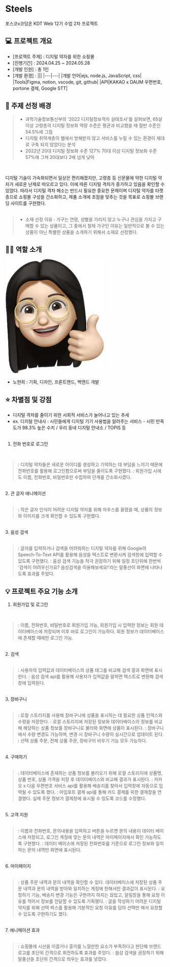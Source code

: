 # Steels
포스코x코딩온 KDT Web 12기 수업 2차 프로젝트


## 💻 프로젝트 개요
- [프로젝트 주제] : 디지털 약자를 위한 쇼핑몰
- [진행기간] : 2024.04.25 ~ 2024.05.28
- [개발 인원] : 총 1인
- [개발 환경] :
  |||
  |---|---|
  |개발 언어|ejs, node.js, JavaScript, css|
  |Tools|Figma, notion, vscode, git, github|
  |API|KAKAO x DAUM 우편번호, portone 결제, Google STT|


## 📢 주제 선정 배경
>- 과학기술정보통신부의 '2022 디지털정보격차 실태조사'를 살펴보면, 65살 이상 고령층의 디지털 정보화 역량 수준은 평균과 비교했을 때 절반 수준인 54.5%에 그침
>- 디지털 취약계층이 웹에서 방해받지 않고 서비스를 누릴 수 있는 환경이 제대로 구축 되지 않았다는 분석
>- 2022년 20대 디지털 정보화 수준 127% 70대 이상 디지털 정보화 수준 57%에 그쳐 20대보다 2배 넘게 낮아
<br>


디지털 기술이 가속화되면서 일상은 편리해졌지만, 고령층 등 신문물에 약한 디지털 약자가 새로운 난제로 떠오르고 있다. 이에 따른 디지털 격차가 증가하고 있음을 확인할 수 있었다. 따라서 디지털 격차 해소는 반드시 필요한 중요한 문제이며 디지털 약자를 타켓층으로 쇼핑몰 구성을 간소화하고, 제품 소개에 초점을 맞추는 것을 목표로 쇼핑몰 브랜딩 사이트를 구현했다.
<br><br>


>- 소재 선정 이유 : 가구는 연령, 성별을 가리지 않고 누구나 관심을 가지고 구매할 수 있는 상품이고, 그 중에서 철제 가구인 이유는 일반적으로 볼 수 있는 상품이 아닌 특별한 상품을 소개하기 위해서 소재로 선정했다.


## 🙋‍♀️ 역할 소개
![소개이미지](https://github.com/BB545/Steels/blob/main/public/hyunh.png)<br>
- 노현희 : 기획, 디자인, 프론트엔드, 백엔드 개발


## ⭐ 차별점 및 강점
- 디지털 격차를 줄이기 위한 사회적 서비스가 늘어나고 있는 추세
- ex. 디지털 안내사 : 시민들에게 디지털 기기 사용법을 알려주는 서비스 - 시민 만족도가 98.3% 높은 수치 / 우리 동네 디지털 안내소 / TOPIS 등
<br><br>


1. 전화 번호로 로그인
<br>


>: 디지털 약자들은 새로운 아이디를 생성하고 기억하는 데 부담을 느끼기 때문에 전화번호를 활용해 로그인함으로써 부담을 줄이도록 구현했다.
>: 회원가입 시에도 이름, 전화번호, 비밀번호만 수집하여 단계를 간소화시켰다.


<br>
  2. 큰 글자 애니메이션
<br><br>


>: 작은 글자 인식이 어려운 디지털 약자를 위해 마우스를 올렸을 때, 상품의 정보와 이미지를 크게 확인할 수 있도록 구현했다.


<br>
  3. 음성 검색
<br><br>


>: 글자를 입력하거나 검색을 어려워하는 디지털 약자를 위해 Google의 Speech-To-Text API를 활용해 음성을 텍스트로 변환시켜 검색창에 입력할 수 있도록 구현했다.
>: 음성 검색 기능을 적극 권장하기 위해 일정 초단위에 한번씩 '검색이 어려우신가요? 음성검색을 이용해보세요!'라는 말풍선이 화면에 나타나도록 효과를 주었다.


## 💡 프로젝트 주요 기능 소개

1. 회원가입 및 로그인
<br>


>: 이름, 전화번호, 비밀번호로 회원가입 가능, 회원가입 시 입력한 정보는 회원 데이터베이스에 저장되며 이후 바로 로그인이 가능하다. 회원 정보가 데이터베이스에 존재할 때에만 로그인 가능.


<br>
  2. 검색
<br><br>


>: 사용자의 입력값과 데이터베이스의 상품 태그를 비교해 검색 결과 화면에 표시한다.
>: 음성 검색 api를 활용해 사용자가 입력값을 말하면 텍스트로 변환해 검색창에 입력된다.


<br>
  3. 장바구니
<br><br>


>: 로컬 스토리지를 사용해 장바구니에 상품을 표시하는 데 필요한 상품 인덱스와 수량을 저장한다.
>: 로컬 스토리지에 저장된 정보와 데이터베이스의 정보를 비교해 해당하는 상품 정보를 장바구니로 불러와 화면에 상품이 표시된다.
>: 장바구니에서 수량 변경도 가능하며, 변경 시 장바구니 수량이 실시간으로 업데이트 된다.
>: 선택 상품 주문, 전체 상품 주문, 장바구이 비우기 기능 모두 가능하다.


<br>
  4. 구매하기
<br><br>


>: 데이터베이스에 존재하는 상품 정보를 불러오기 위해 로컬 스토리지에 상품명, 상품 번호, 상품 가격을 저장 후 데이터베이스와 비교해 결과가 표시된다.
>: 카카오 x 다음 우편번호 서비스 api를 활용해 배송지를 찾아서 입력창에 자동으로 입력될 수 있도록 했다.
>: 아임포트 결제 api를 통해 카드 결제를 위한 결제창을 연결했다. 실제 주문 정보가 결제창에 표시될 수 있도록 코드를 수정했다.


<br>
  5. 고객 지원
<br><br>


>: 이름과 전화번호, 문의내용을 입력하고 버튼을 누르면 문의 내용이 데이터 베이스에 저장되고, 로그인 계정에 맞는 문의 내역은 마이페이지에서 확인 가능하도록 구현했다.
>: 데이터 베이스에 저장된 전화번호를 기준으로 로그인 정보와 일치하는 문의 내역만 화면에 표시된다.


<br>
  6. 마이페이지
<br><br>


>: 상품 주문 내역과 문의 내역을 확인할 수 있다. 데이터베이스에 저장된 상품 주문 내역과 문의 내역을 받아와 일치하는 계정에 한해서만 결과값이 표시된다.
>: 요청하기 기능, 배송지 변경 기능은 구현까지 하지는 않았고, 알림창을 통해 요청 이유를 적어서 정보를 전달할 수 있도록 기획했다.
>: 글을 작성하기 어려운 디지털 약자를 위해 선택 박스를 활용해 기본적인 요청 이유를 담아 선택만 해서 요청할 수 있도록 구현하기도 했다.


<br>
  7. 애니메이션 효과
<br><br>


>: 쇼핑몰에 시선을 이끌거나 흥미를 느낄만한 요소가 부족하다고 판단해 브랜드 로고를 초단위 간격으로 회전하도록 효과를 주었다.
>: 음성 검색을 권장하기 위해 말풍선을 초단위 간격으로 띄우는 효과를 넣었다.
